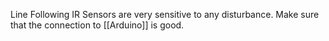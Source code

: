 Line Following IR Sensors are very sensitive to any disturbance. Make sure that the connection to [[Arduino]] is good. 